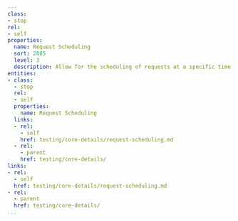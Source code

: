 ```yaml
---
class:
- stop
rel:
- self
properties:
  name: Request Scheduling
  sort: 2085
  level: 3
  description: Allow for the scheduling of requests at a specific time.
entities:
- class:
  - stop
  rel:
  - self
  properties:
    name: Request Scheduling
  links:
  - rel:
    - self
    href: testing/core-details/request-scheduling.md
  - rel:
    - parent
    href: testing/core-details/
links:
- rel:
  - self
  href: testing/core-details/request-scheduling.md
- rel:
  - parent
  href: testing/core-details/
...
```

